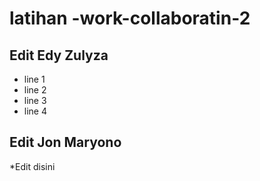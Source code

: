 # latihan -work-collaboratin-2


## Edit Edy Zulyza
* line 1
* line 2
* line 3
* line 4



## Edit Jon Maryono
*Edit disini